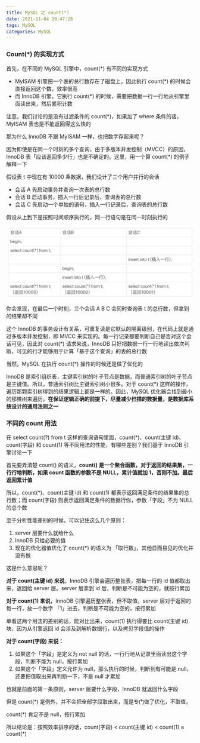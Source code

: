 ```yaml
---
title: MySQL 之 count(*)
date: 2021-11-04 19:47:28
tags: MySQL
categories: MySQL
---
```


### Count(*) 的实现方式



首先，在不同的 MySQL 引擎中，count(*) 有不同的实现方式



- MyISAM 引擎把一个表的总行数存在了磁盘上，因此执行 count(*) 的时候会直接返回这个数，效率很高
- 而 InnoDB 引擎，它执行 count(*) 的时候，需要把数据一行一行地从引擎里面读出来，然后累积计数



注意，我们讨论的是没有过滤条件的 count(*)，如果加了 where 条件的话，MyISAM 表也是不能返回得这么快的



那为什么 InnoDB 不跟 MyISAM 一样，也把数字存起来呢？



因为即使是在同一个时刻的多个查询，由于多版本并发控制（MVCC）的原因，InnoDB 表「应该返回多少行」也是不确定的。这里，用一个算 count(*) 的例子解释一下



假设表 t 中现在有 10000 条数据，我们设计了三个用户并行的会话



- 会话 A 先启动事务并查询一次表的总行数
- 会话 B 启动事务，插入一行后记录后，查询表的总行数
- 会话 C 先启动一个单独的语句，插入一行记录后，查询表的总行数



假设从上到下是按照时间顺序执行的，同一行语句是在同一时刻执行的



![表格](MySQL-之-count/表格.png)



你会发现，在最后一个时刻，三个会话 A B C 会同时查询表 t 的总行数，但拿到的结果却不同



这个 InnoDB 的事务设计有关系，可重复读是它默认的隔离级别，在代码上就是通过多版本并发控制，即 MVCC 来实现的。每一行记录都要判断自己是否对这个会话可见，因此对 count(*) 请求来说，InnoDB 只好把数据一行一行地读出依次判断，可见的行才能够用于计算「基于这个查询」的表的总行数



当然，MySQL 在执行 count(*) 操作的时候还是做了优化的



InnoDB 是索引组织表，主键索引树的叶子节点是数据，而普通索引树的叶子节点是主键值。所以，普通索引树比主键索引树小很多。对于 count(*) 这样的操作，遍历那颗索引树得到的结果逻辑上都是一样的。因此，MySQL 优化器会找到最小的那棵树来遍历。**在保证逻辑正确的前提下，尽量减少扫描的数据量，是数据库系统设计的通用法则之一**



### 不同的 count 用法



在 select count(?) from t 这样的查询语句里面，count(*)、count(主键 id)、count(字段) 和 count(1) 等不同用法的性能，有哪些差别？我们基于 InnoDB 引擎讨论一下



首先要弄清楚 count() 的语义，**count() 是一个聚合函数，对于返回的结果集，一行行地判断，如果 count 函数的参数不是 NULL，累计值就加 1，否则不加。最后返回累计值**



所以，count(*)、count(主键 id) 和 count(1) 都表示返回满足条件的结果集的总行数；而 count(字段) 则表示返回满足条件的数据行你，参数「字段」不为 NULL 的总个数



至于分析性能差别的时候，可以记住这么几个原则：



1. server 层要什么就给什么
2. InnoDB 只给必要的值
3. 现在的优化器值优化了 count(*) 的语义为 「取行数」，其他显而易见的优化并没有做



这是什么意思呢？



**对于 count(主键 id) 来说**，InnoDB 引擎会遍历整张表，把每一行的 id 值都取出来，返回给 server 层。server 层拿到 id 后，判断是不可能为空的，就按行累加



**对于 count(1) 来说**，InnoDB 引擎遍历整张表，但不取值。server 层对于返回的每一行，放一个数字 「1」进去，判断是不可能为空的，按行累加



单看这两个用法的差别的话，能对比出来，count(1) 执行得要比 count(主键 id) 块，因为从引擎返回 id 会涉及到解析数据行，以及拷贝字段值的操作



**对于 count(字段) 来说：**



1. 如果这个「字段」是定义为 not null 的话，一行行地从记录里面读出这个字段，判断不能为 null，按行累加
2. 如果这个「字段」定义允许为 null，那么执行的时候，判断到有可能是 null，还要把值取出来再判断一下，不是 null 才累加



也就是前面的第一条原则，server 层要什么字段，InnoDB 就返回什么字段



但是 count(*) 是例外，并不会把全部字段取出来，而是专门做了优化，不取值。



count(*) 肯定不是 null，按行累加



所以结论是：按照效率排序的话，count(字段) < count(主键 id) < count(1) ≈ count(*)







